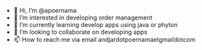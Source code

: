 - 👋 Hi, I’m @apoernama
- 👀 I’m interested in developing order management
- 🌱 I’m currently learning develop apps using java or phyton
- 💞️ I’m looking to collaborate on developing apps
- 📫 How to reach me via email andjardotpoernamaetgmaildotcom

<!---
apoernama/apoernama is a ✨ special ✨ repository because its `README.md` (this file) appears on your GitHub profile.
You can click the Preview link to take a look at your changes.
--->
